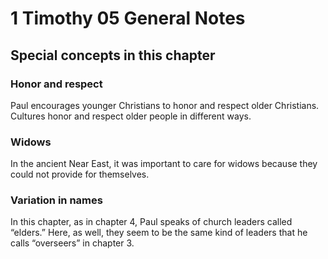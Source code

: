 # 1 Timothy 05 General Notes

## Special concepts in this chapter

### Honor and respect

Paul encourages younger Christians to honor and respect older Christians. Cultures honor and respect older people in different ways.

### Widows

In the ancient Near East, it was important to care for widows because they could not provide for themselves.

### Variation in names

In this chapter, as in chapter 4, Paul speaks of church leaders called “elders.” Here, as well, they seem to be the same kind of leaders that he calls “overseers” in chapter 3.